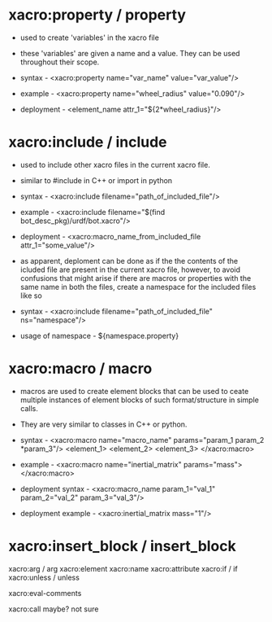 # xacro:property / property
  - used to create 'variables' in the xacro file
  - these 'variables' are given a name and a value. They can be used throughout their scope.
  
  - syntax - <xacro:property name="var_name" value="var_value"/>
  
  - example - <xacro:property name="wheel_radius" value="0.090"/>
  
  - deployment - <element_name attr_1="${2*wheel_radius}"/>
  
  
  
# xacro:include / include
  - used to include other xacro files in the current xacro file.
  - similar to #include in C++ or import in python
  
  - syntax - <xacro:include filename="path_of_included_file"/>
  
  - example - <xacro:include filename="$(find bot_desc_pkg)/urdf/bot.xacro"/>
  
  - deployment - <xacro:macro_name_from_included_file attr_1="some_value"/>
  
  - as apparent, deploment can be done as if the the contents of the icluded file are 
  present in the current xacro file, however, to avoid confusions that might arise if there are macros or
  properties with the same name in both the files, create a namespace for the included files like so
  
  - syntax - <xacro:include filename="path_of_included_file" ns="namespace"/>
  - usage of namespace - ${namespace.property}
  
  
  
# xacro:macro / macro
  - macros are used to create element blocks that can be used to ceate multiple instances of element blocks
  of such format/structure in simple calls.
  - They are very similar to classes in C++ or python.
  
  - syntax - <xacro:macro name="macro_name" params="param_1 param_2 *param_3"/>
                <element_1>
                <element_2>
                <element_3>
             </xacro:macro>
             
  - example - <xacro:macro name="inertial_matrix" params="mass">
                  <inertial>
                    <mass value="${mass}" />
                    <inertia ixx="1.0" ixy="0.0" ixz="0.0" iyy="0.5" iyz="0.0" izz="1.0" />
                  </inertial>
              </xacro:macro>     
              
  - deployment syntax - <xacro:macro_name param_1="val_1" param_2="val_2" param_3="val_3"/>  
  - deployment example - <xacro:inertial_matrix mass="1"/>
  
  
  
# xacro:insert_block / insert_block

xacro:arg / arg
xacro:element
xacro:name
xacro:attribute
xacro:if / if
xacro:unless / unless

xacro:eval-comments

xacro:call maybe? not sure
